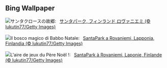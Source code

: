 ## Bing Wallpaper
![](https://www.bing.com/th?id=OHR.SantaPark_JA-JP8169777943_UHD.jpg&w=1000)サンタクロースの故郷:&nbsp;&ensp;[サンタパーク, フィンランド ロヴァニエミ (© lukutin77/Getty Images)](https://www.bing.com/th?id=OHR.SantaPark_JA-JP8169777943_UHD.jpg)
<br><br/>
![](https://www.bing.com/th?id=OHR.SantaPark_IT-IT7841222687_UHD.jpg&w=1000)Il bosco magico di Babbo Natale:&nbsp;&ensp;[SantaPark a Rovaniemi, Lapponia, Finlandia (© lukutin77/Getty Images)](https://www.bing.com/th?id=OHR.SantaPark_IT-IT7841222687_UHD.jpg)
<br><br/>
![](https://www.bing.com/th?id=OHR.SantaPark_FR-FR1277595508_UHD.jpg&w=1000)L'aire de jeux du Père Noël !:&nbsp;&ensp;[SantaPark à Rovaniemi, Laponie, Finlande (© lukutin77/Getty Images)](https://www.bing.com/th?id=OHR.SantaPark_FR-FR1277595508_UHD.jpg)
<br><br/>
